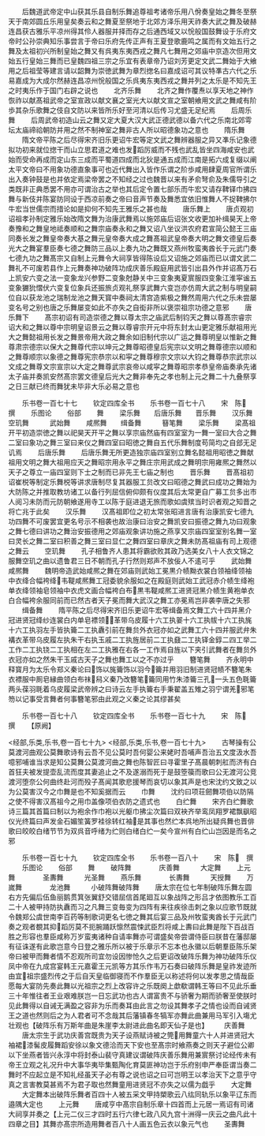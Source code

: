 <!-- { "loadSidebar": true } -->
　　后魏道武帝定中山获其乐县自制乐舞追尊祖考诸帝乐用八佾奏皇始之舞冬至祭天于南郊圆丘乐用皇矣奏云和之舞夏至祭地于北郊方泽乐用天祚奏大武之舞及破赫连昌获古雅乐平凉州得其伶人器服并择而存之后通西域又以恱般国鼓舞设于乐府文帝时公孙崇典知乐事尝言于帝曰乐府先传正声有王夏登歌鹿鸣之属而有文始五行之舞及太祖初兴所制皇始之舞又有呉夷东夷西戎之舞凡七舞用之郊庙中京造次但用文始五行皇始三舞而已皇魏四祖三宗之乐宜有表章帝乃诏刘芳更定文武二舞始于大飨用之后祖莹等建言请以韶舞为崇徳武舞为章烈揔名曰嘉成诏可其议特凖古六代之乐易嘉成为大成尔然赫连昌凉州恱般国之乐呉夷东夷西戎之舞并列之太乐是不知先王之时夷乐作于国门右辟之说也
　　北齐乐舞
　　北齐之舞作覆焘以享天地之神作恢祚以献髙祖武帝之室宣政以献文襄之室光大以献文宣之室朝飨用文武之舞咸有阶歩其杂乐歌舞之伎自文防以来皆所乐好至河清以后传习尤盛无足纪焉
　　后周乐舞
　　后周武帝初造山云之舞又定大夏大汉大武正德武德以备六代之乐南北郊雩坛太庙禘祫朝防并用之然不制神室之舞非古人所以昭德象功之意也
　　隋乐舞
　　隋文帝平陈之后尽得宋齐旧乐更诏牛宏等定文武之舞辨器服之异又凖乐记象德拟功初来就位揔干而山立思君道之难也发蹈厉威而不残也武乱皆坐四海咸安也武始而受命再成而定山东三成而平蜀道四成而北狄是通五成而江南是拓六成复缀以阐太平文帝曰不用象功德直象事可也近代舞出入皆作乐谓之阶歩咸用肆夏周官所谓乐出入奏钟鼓是也并依定焉梁帝罢之不知经之过也魏晋以来有矛俞弩俞及朱儒导引之类既非正典悉罢不用亦可谓治古之举也其后定令置七部乐而牛宏又请存鞞铎巾拂四舞与新伎并陈宴防同设于西凉前奏之帝曰音声节奏及舞悉宜依旧惟舞人不捉鞞拂尔牛宏当世儒宗而措论如是抑何不知先王雅乐之甚也哉
　　唐乐舞上
　　唐贞观初诏祖孝孙制定雅乐始改隋文舞为治康武舞焉以施郊庙后诏张文收更加补缉昊天上帝奏豫和之舞皇地祗奏顺和之舞宗庙奏永和之舞又诏八坐议洪农府君宣简公懿王三庙同奏长发之舞皇帝奏大基之舞元皇帝奏大成之舞髙祖武皇帝奏大明之舞文德皇后奏光大之舞宴羣臣奏七德之舞防三品以上奏九功之舞既又燕州牧蛮夷酋长于元武门奏七德九功之舞髙宗又自制上元舞令大祠享皆得陈设后又诏施之郊庙而已以谓文武二舞礼不可废若县作上元舞奏神功破阵功成庆善乐殿庭用武皆引出县外作并诏髙万石上凯安六变之法一变象龙兴参野二变象尅静关中三变象夷夏賔服四变象江淮寜谧五变象玁狁慴伏六变复位象兵还振旅贞观礼祭享武舞六变岂亦仿周大武之制与明皇嗣位自以获龙池之瑞制龙池之舞天寳中奏祠太清宫造紫极之舞然周用六代之乐未尝屡变名号之别也唐之乐舞屡变如此不亦失之自衒非所以褒崇祖宗功德之意邪
　　唐乐舞下
　　髙宗初诏有司造崇德之舞以尊太宗之庙武后制钧天之舞以尊髙宗睿宗诏大和之舞以尊中宗明皇诏景云之舞以尊睿宗开元中将东封太山更定雅乐献祖用光大之舞懿祖用长发之舞景帝用大政之舞余如旧制代宗以广运之舞尊明皇以惟新之舞尊肃宗德宗以保大之舞尊代宗以坤元之舞尊昭德皇后宪宗以文明之舞尊德宗以顺和之舞尊顺宗以象德之舞尊宪宗恭宗以和寜之舞尊穆宗文宗以大钧之舞尊恭宗武宗以文成之舞尊文宗宣宗以大定之舞尊武宗哀帝以咸寜之舞尊昭宗孝恭皇帝庙奏承先诸太子庙并奏凯安然髙宗罢文德皇后光大之舞非奉先之孝也制上元之舞二十九叠祭享之日三献已终而舞犹未毕非大乐必易之意也











　　乐书卷一百七十七
　　钦定四库全书
　　乐书卷一百七十八
　　宋　陈　撰
　　乐图论
　　俗部
　　舞
　　梁乐舞　　后唐乐舞　　晋乐舞
　　汉乐舞　　空玑舞　　　武始舞
　　咸熈舞　　缉备舞　　　簮笔舞
　　梁乐舞
　　梁髙祖开平初造崇徳之舞以祀昊天开平之舞以享宗庙然庙有四室室为一舞一室曰大合之舞二室曰象功之舞三室曰来仪之舞四室曰昭徳之舞自五代乐舞制度苟简均之自郐无足讥焉
　　后唐乐舞
　　后唐乐舞无所更造独宗庙四室别立舞名懿祖用昭徳之舞献祖用文明之舞大祖用应天之舞昭宗用永平之舞庄宗用武成之舞明宗用雍熈之舞然以天子之尊立一庙四室则下士之制而已非先王七庙之制也
　　晋乐舞
　　晋髙祖初诏崔棁等制定乐舞棁等讲求唐制尽复其器服工贠改文曰昭德之舞武曰成功之舞始为大防陈之并推取教坊诸工以备行列屈信俯仰颇有仪度其后太常更自广募工贠多出市人阅习未防而元防朝飨遂用寺工以陈于庭进退无旅而歌如虞殡当时识者观之知晋之将亡兆于此矣
　　汉乐舞
　　汉髙祖即位之初太常张昭进言唐有治康凯安七德九功四舞不可废罢宜更名号示不相袭也故治康曰治安之舞凯安曰振德之舞九功曰观象之舞七德曰讲功之舞治安振德用之郊庙观象讲功施之燕享又宗庙四室室别名舞一室曰灵长之舞二室曰积善之舞三室曰显仁之舞四室曰章庆之舞未防髙祖庙有司上观德之舞云
　　空玑舞
　　孔子相鲁齐人患其将霸欲败其政乃选美女八十人衣文锦之服舞空玑之曲以遗鲁君三日不朝而孔子行然则郑声不放佞人不逺可乎
　　武始舞　　咸熈舞
　　魏明帝造武始咸熈之舞在郊庙则武始工冕黒介帻黝衣裳白领袖绛领袖中衣绛合幅袴绛韦鞮咸熈舞工冠委貌余服如之在殿庭则武始工武冠赤介帻生绛袍单衣绛领袖皂领袖中衣虎文画合幅袴白布黒韦鞮咸熈工进贤冠黑介帻生黄袍单衣白合幅袴余服同前而已然古者天子冕而舞大武汉之舞工亦冕焉岂非袭李唐之失邪
　　缉备舞
　　隋平陈之后尽得宋齐旧乐更诏牛宏等缉备焉文舞工六十四并黑介冠进贤冠绛纱连裳白内单皂褾领革带乌皮履十六工执翣十六工执帗十六工执旄十六工执羽左手皆执籥二工执纛引前在舞贠外衣冠亦如之武舞工六十四并服武弁朱褠衣革带乌皮履左执朱干右执玉戚二工执旌居前二工执鼗二工执铎金錞二四工举二工作二工执铙二工执相在左二工执雅在右各一工作焉自旌以下夹引武舞者在舞贠外衣冠亦如之然朱干玉戚古天子之舞也舞工以之不亦过乎
　　簪笔舞
　　齐永明中释寳月为太乐令郑义秦论曰饰以旄籥饰以羽今籥并用羽旧制进贤冠帻不簪笔朱衣褾服中厠皂縁曲领白布祙舄义秦乃改簪笔籥同用竹朱漆籥三孔一头五色毦籥两头葆羽毦着乌皮履梁武帝辨之曰诗云左手执籥右手秉翟盖五雉之羽宁谓羌邪笔笏以记事受言舞者何事簪笔邪由此观之义秦之论其缪甚矣














　　乐书卷一百七十八
　　钦定四库全书
　　乐书卷一百七十九
　　宋　陈　撰
　　【原阙】












<经部,乐类,乐书,卷一百七十九>
<经部,乐类,乐书,卷一百七十九>
　　古琴操有公莫渡河曲观公莫舞歌诗有云吾不见公莫时吾何婴公来姥时吾哺声吾治五文度汲水吾噫邪哺谁当求是知公莫舞公莫渡河曲之舞也陈智匠曰寻霍里子髙晨朝刺舡而济有白首狂夫被发提壶乱流而度其妻追止之不及遂溺而死于是鼓箜篌而歌曰公无渡河公竞渡河堕奈公何曲终赴河而殁子髙闻其歌悲援琴而哀切以象其声是也宋沈约文致之以为公莫害汉今之巾舞是也不知奚据而云
　　巾舞
　　沈约曰项荘劒舞项伯以防隔之使不得害汉髙祖今之用巾盖像项伯衣防之遗式也
　　白纻舞
　　宋齐白纻舞歌诗三篇其首篇曰制以为袍余作巾袍以光躯巾拂尘次篇曰双袂齐举鸾凤翔罗裙飘飖昭仪光终篇曰声发金石媚笙簧罗袿徐转红袖是其事也然纻本呉地所出疑呉舞也晋俳歌曰皎皎白绪节节为双呉音呼绪为纻则白绪白纻一矣今宣州有白纻山岂因是而名之邪













　　乐书卷一百七十九
　　钦定四库全书
　　乐书卷一百八十
　　宋　陈　撰
　　乐图论
　　俗部
　　舞
　　破阵舞　　　　庆善舞　　　大定舞
　　上元舞　　　　圣夀舞　　　光圣舞
　　燕乐舞　　　　长夀舞　　　天授舞
　　万嵗舞　　　　龙池舞　　　小破阵舞破阵舞
　　唐太宗在位七年制破阵乐舞左圆右方先偏后伍鱼丽鹅贯箕张翼舒交错屈信首尾廻互以象战阵之形吕才依图教乐工百二十人被甲持防执纛而习之凡舞三变毎变为四阵有来往疾徐击刺之象以应歌节既就令魏郑公虞世南李百药等制歌词更名七徳之舞其后宴三品及州牧蛮夷酋长于元武门奏之观者覩其抑蹈厉莫不扼腕踊跃懔然震悚武臣烈将咸上夀曰此舞是陛下百战百胜之形容也羣臣咸称万岁蛮夷诸种自请率舞亦可谓盛矣帝尝谓侍臣曰朕昔在藩邸屡有征诛遂有此歌岂意今日登之雅乐所以被于乐章示不忘本也永徽以后朝羣臣陈乐架帝曰被甲而舞者情不忍观所司宜勿设因惨怆久之后更诏改破阵乐舞为神功破阵乐仪凤中帝在九成宫宴韩王元嘉霍王元凯等方其乐作韦万石奏曰破阵乐舞是皇祚发迹所由宜祖宗盛烈传之于后自天皇临御寝而不作羣臣无以称述将何以发孝思之情哉臣愿每大宴防先奏此舞以光祖宗之烈上改容许之乐既阕上歔欷谓韩王等曰不见此乐垂三十年惟往者王业艰难朕岂一日忘武功也古人谓富贵不与骄奢为期而骄奢至使朕时见此舞得以自诫无满盈之容非为乐而奏耳由此言之勿设其舞孝子之情也设而自诫贤王之道也然则后之为人君者可不念哉其后藩镇春冬犒军亦舞此曲兼用马军引入塲尤壮观也【破阵乐有万斯年曲是朱崖李太尉进此曲名即天仙子是也】
　　庆善舞
　　唐太宗生于武功庆善宫既贵为天子设燕赋诗被之筦用舞童六十人并进贤冠大袖裙漆髺皮履舞蹈安徐以象文德洽而天下安也至髙宗时飨燕奏之则天子避位公卿以下坐燕者皆兴永淳中将封泰山裴守真建议谓破阵庆善乐舞用兼賔祭讨论经传未有帝王立观之礼况升中大事华夷毕集甄陶化育莫匪神功岂于乐府别申严奉臣谓当奏二舞时不应起立是不知礼经虽天子必有尊之说也诏之曰可岂明王以孝治天下之意乎守真之言害教莫甚焉不为君子取也然舞童用进贤冠不亦失之以儒为戯乎
　　大定舞
　　大定舞本出破阵乐舞者百四十人被五采文甲持槊歌云八纮同轨乐以象平辽东而邉隅大定也
　　上元舞
　　唐咸亨中髙宗自制乐章十四首而上元居一焉诏有司诸大祠享并奏之【上元二仪三才四时五行六律七政八风九宫十洲得一庆云之曲凡此十四章之目】其舞亦髙宗所造用舞者百八十人画五色云衣以象元气也
　　圣夀舞
